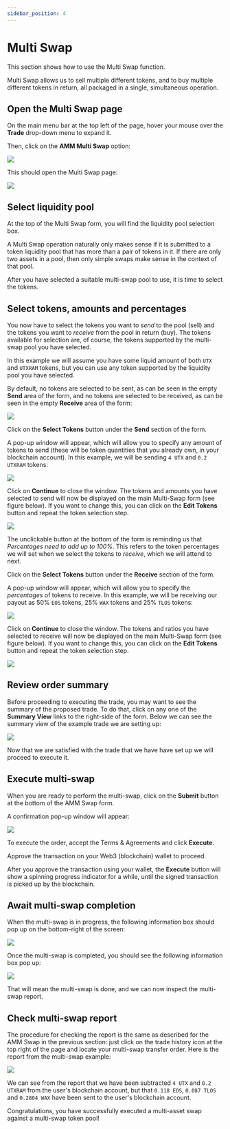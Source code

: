 ```yaml
---
sidebar_position: 4
---
```


# Multi Swap

This section shows how to use the Multi Swap function.

Multi Swap allows us to sell multiple different tokens, and to buy multiple different tokens in return, all packaged in a single, simultaneous operation.

## Open the Multi Swap page

On the main menu bar at the top left of the page, hover your mouse over the **Trade** drop-down menu to expand it.

Then, click on the **AMM Multi Swap** option:

![](fig/mswap_menu.png)

This should open the Multi Swap page:

![](fig/mswap.png)

## Select liquidity pool

At the top of the Multi Swap form, you will find the liquidity pool selection box.

A Multi Swap operation naturally only makes sense if it is submitted to a token liquidity pool that has more than a pair of tokens in it. If there are only two assets in a pool, then only simple swaps make sense in the context of that pool.

After you have selected a suitable multi-swap pool to use, it is time to select the tokens.

## Select tokens, amounts and percentages

You now have to select the tokens you want to _send_ to the pool (sell) and the tokens you want to _receive_ from the pool in return (buy). The tokens available for selection are, of course, the tokens supported by the multi-swap pool you have selected.

In this example we will assume you have some liquid amount of both `UTX` and `UTXRAM` tokens, but you can use any token supported by the liquidity pool you have selected.

By default, no tokens are selected to be sent, as can be seen in the empty **Send** area of the form, and no tokens are selected to be received, as can be seen in the empty **Receive** area of the form:

![](fig/mswap_tokens.png)

Click on the **Select Tokens** button under the **Send** section of the form.

A pop-up window will appear, which will allow you to specify any amount of tokens to send (these will be token quantities that you already own, in your blockchain account). In this example, we will be sending `4 UTX` and `0.2 UTXRAM` tokens:

![](fig/mswap_tokens_send.png)

Click on **Continue** to close the window. The tokens and amounts you have selected to send will now be displayed on the main Multi-Swap form (see figure below). If you want to change this, you can click on the **Edit Tokens** button and repeat the token selection step.

![](fig/mswap_tokens_send_ok.png)

The unclickable button at the bottom of the form is reminding us that _Percentages need to add up to 100%_. This refers to the token percentages we will set when we select the tokens to _receive_, which we will attend to next.

Click on the **Select Tokens** button under the **Receive** section of the form.

A pop-up window will appear, which will allow you to specify the _percentages_ of tokens to receive. In this example, we will be receiving our payout as 50% `EOS` tokens, 25% `WAX` tokens and 25% `TLOS` tokens:

![](fig/mswap_tokens_recv.png)

Click on **Continue** to close the window. The tokens and ratios you have selected to receive will now be displayed on the main Multi-Swap form (see figure below). If you want to change this, you can click on the **Edit Tokens** button and repeat the token selection step.

![](fig/mswap_tokens_recv_ok.png)

## Review order summary

Before proceeding to executing the trade, you may want to see the summary of the proposed trade. To do that, click on any one of the **Summary View** links to the right-side of the form. Below we can see the summary view of the example trade we are setting up:

![](fig/mswap_tokens_summary.png)

Now that we are satisfied with the trade that we have have set up we will proceed to execute it.

## Execute multi-swap

When you are ready to perform the multi-swap, click on the **Submit** button at the bottom of the AMM Swap form.

A confirmation pop-up window will appear:

![](fig/mswap_confirm.png)

To execute the order, accept the Terms & Agreements and click **Execute**.

Approve the transaction on your Web3 (blockchain) wallet to proceed.

After you approve the transaction using your wallet, the **Execute** button will show a spinning progress indicator for a while, until the signed transaction is picked up by the blockchain.

## Await multi-swap completion

When the multi-swap is in progress, the following information box should pop up on the bottom-right of the screen:

![](fig/mswap_exec_wait.png)

Once the multi-swap is completed, you should see the following information box pop up:

![](fig/mswap_exec_done.png)

That will mean the multi-swap is done, and we can now inspect the multi-swap report.

## Check multi-swap report

The procedure for checking the report is the same as described for the AMM Swap in the previous section: just click on the trade history icon at the top right of the page and locate your multi-swap transfer order. Here is the report from the multi-swap example:

![](fig/mswap_report.png)

We can see from the report that we have been subtracted `4 UTX` and `0.2 UTXRAM` from the user's blockchain account, but that `0.118 EOS`, `0.087 TLOS` and `0.2804 WAX` have been sent to the user's blockchain account.

Congratulations, you have successfully executed a multi-asset swap against a multi-swap token pool!

